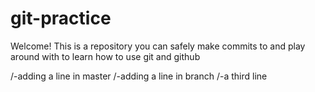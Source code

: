 # git-practice

Welcome! This is a repository you can safely make commits to and play around with to learn how to use git and github

/-adding a line in master
/-adding a line in branch
/-a third line
